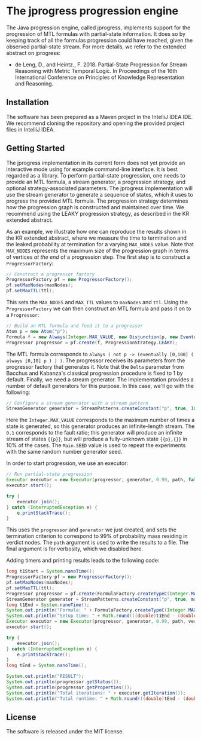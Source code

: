 # The jprogress progression engine
The Java progression engine, called jprogress, implements support for the progression of MTL formulas with partial-state information.
It does so by keeping track of all the formulas progression could have reached, given the observed partial-state stream.
For more details, we refer to the extended abstract on jprogress:
- de Leng, D., and Heintz., F. 2018. Partial-State Progression for Stream Reasoning with Metric Temporal Logic. In Proceedings of the 16th International Conference on Principles of Knowledge Representation and Reasoning.


## Installation
The software has been prepared as a Maven project in the IntelliJ IDEA IDE.
We recommend cloning the repository and opening the provided project files in IntelliJ IDEA.


## Getting Started
The jprogress implementation in its current form does not yet provide an interactive mode using for example command-line interface.
It is best regarded as a library.
To perform partial-state progression, one needs to provide an MTL formula, a stream generator, a progression strategy, and optional strategy-associated parameters.
The jprogress implementation will use the stream generator to generate a sequence of states, which it uses to progress the provided MTL formula.
The progression strategy determines how the progression graph is constructed and maintained over time.
We recommend using the LEAKY progression strategy, as described in the KR extended abstract.

As an example, we illustrate how one can reproduce the results shown in the KR extended abstract, where we measure the time to termination and the leaked probability at termination for a varying `MAX_NODES` value.
Note that `MAX_NODES` represents the maximum size of the progression graph in terms of vertices *at the end* of a progression step.
The first step is to construct a `ProgressorFactory`:
```java
// Construct a progressor factory
ProgressorFactory pf = new ProgressorFactory();
pf.setMaxNodes(maxNodes);
pf.setMaxTTL(ttl);
```
This sets the `MAX_NODES` and `MAX_TTL` values to `maxNodes` and `ttl`.
Using the `ProgressorFactory` we can then construct an MTL formula and pass it on to a `Progressor`:
```java
// Build an MTL formula and feed it to a progressor
Atom p = new Atom("p");
Formula f = new Always(Integer.MAX_VALUE, new Disjunction(p, new Eventually(100, new Always(10, p))));
Progressor progressor = pf.create(f, ProgressionStrategy.LEAKY);
```
The MTL formula corresponds to `always ( not p -> (eventually [0,100] ( always [0,10] p ) ) )`.
The progressor receives its parameters from the progressor factory that generates it.
Note that the `Delta` parameter from Bacchus and Kabanza's classical progression procedure is fixed to 1 by default.
Finally, we need a stream generator.
The implementation provides a number of default generators for this purpose.
In this case, we'll go with the following:
```java
// Configure a stream generator with a stream pattern
StreamGenerator generator = StreamPatterns.createConstant("p", true, Integer.MAX_VALUE, 0.1, Main.SEED);
```
Here the `Integer.MAX_VALUE` corresponds to the maximum number of times a state is generated, so this generator produces an infinite-length stream.
The `0.1` corresponds to the fault ratio; this generator will produce an infinite stream of states `{{p}}`, but will produce a fully-unknown state `{{p},{}}` in 10% of the cases.
The `Main.SEED` value is used to repeat the experiments with the same random number generator seed.

In order to start progression, we use an executor:
```java
// Run partial-state progression
Executor executor = new Executor(progressor, generator, 0.99, path, false);
executor.start();

try {
    executor.join();
} catch (InterruptedException e) {
    e.printStackTrace();
}
```
This uses the `progressor` and `generator` we just created, and sets the termination criterion to correspond to 99% of probability mass residing in verdict nodes.
The `path` argument is used to write the results to a file.
The final argument is for verbosity, which we disabled here.

Adding timers and printing results leads to the following code:
```java
long t1Start = System.nanoTime();
ProgressorFactory pf = new ProgressorFactory();
pf.setMaxNodes(maxNodes);
pf.setMaxTTL(ttl);
Progressor progressor = pf.create(FormulaFactory.createTypeC(Integer.MAX_VALUE, 100, 10), strategy);
StreamGenerator generator = StreamPatterns.createConstant("p", true, maxRepeats, faultRatio, Main.SEED);
long t1End = System.nanoTime();
System.out.println("Formula: " + FormulaFactory.createTypeC(Integer.MAX_VALUE, 100, 10).toString());
System.out.println("Setup time: " + Math.round(((double)t1End - (double)t1Start)/1000.0/1000.0) + "ms\n");
Executor executor = new Executor(progressor, generator, 0.99, path, verbose);
executor.start();

try {
    executor.join();
} catch (InterruptedException e) {
    e.printStackTrace();
}
long tEnd = System.nanoTime();

System.out.println("RESULT");
System.out.println(progressor.getStatus());
System.out.println(progressor.getProperties());
System.out.println("Total iterations: " + executor.getIteration());
System.out.println("Total runtime: " + Math.round(((double)tEnd - (double)t1Start)/1000.0/1000.0) + "ms\n");
```


## License
The software is released under the MIT license.
